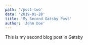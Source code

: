 ```yaml
---
path: '/post-two'
date: '2019-01-28'
title: 'My Second Gatsby Post'
author: 'John Doe'
---
```


This is my second blog post in Gatsby
